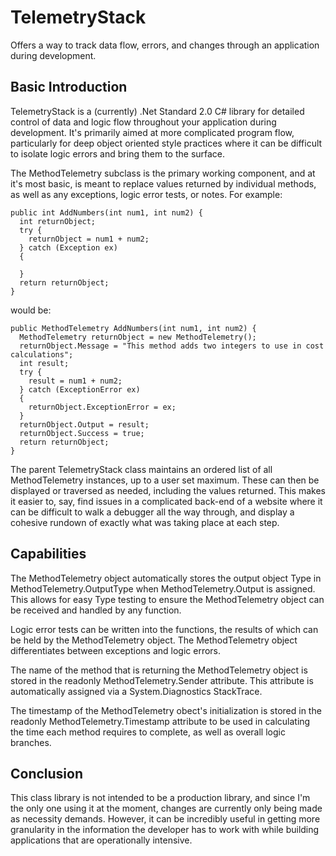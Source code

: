 # TelemetryStack
Offers a way to track data flow, errors, and changes through an application during development.

## Basic Introduction
TelemetryStack is a (currently) .Net Standard 2.0 C# library for detailed control of data and logic flow throughout your application during development. It's primarily aimed at more complicated program flow, particularly for deep object oriented style practices where it can be difficult to isolate logic errors and bring them to the surface.

The MethodTelemetry subclass is the primary working component, and at it's most basic, is meant to replace values returned by individual methods, as well as any exceptions, logic error tests, or notes. For example:
```
public int AddNumbers(int num1, int num2) {
  int returnObject;
  try {
    returnObject = num1 + num2;
  } catch (Exception ex)
  {
  
  }
  return returnObject;
}
```
would be:
```
public MethodTelemetry AddNumbers(int num1, int num2) {
  MethodTelemetry returnObject = new MethodTelemetry();
  returnObject.Message = "This method adds two integers to use in cost calculations";
  int result;
  try {
    result = num1 + num2;
  } catch (ExceptionError ex)
  {
    returnObject.ExceptionError = ex;
  }
  returnObject.Output = result;
  returnObject.Success = true;
  return returnObject;
}
```

The parent TelemetryStack class maintains an ordered list of all MethodTelemetry instances, up to a user set maximum. These can then be displayed or traversed as needed, including the values returned. This makes it easier to, say, find issues in a complicated back-end of a website where it can be difficult to walk a debugger all the way through, and display a cohesive rundown of exactly what was taking place at each step.

## Capabilities
The MethodTelemetry object automatically stores the output object Type in MethodTelemetry.OutputType when MethodTelemetry.Output is assigned. This allows for easy Type testing to ensure the MethodTelemetry object can be received and handled by any function.

Logic error tests can be written into the functions, the results of which can be held by the MethodTelemetry object. The MethodTelemetry object differentiates between exceptions and logic errors.

The name of the method that is returning the MethodTelemetry object is stored in the readonly MethodTelemetry.Sender attribute. This attribute is automatically assigned via a System.Diagnostics StackTrace.

The timestamp of the MethodTelemetry obect's initialization is stored in the readonly MethodTelemetry.Timestamp attribute to be used in calculating the time each method requires to complete, as well as overall logic branches.

## Conclusion
This class library is not intended to be a production library, and since I'm the only one using it at the moment, changes are currently only being made as necessity demands. However, it can be incredibly useful in getting more granularity in the information the developer has to work with while building applications that are operationally intensive.
